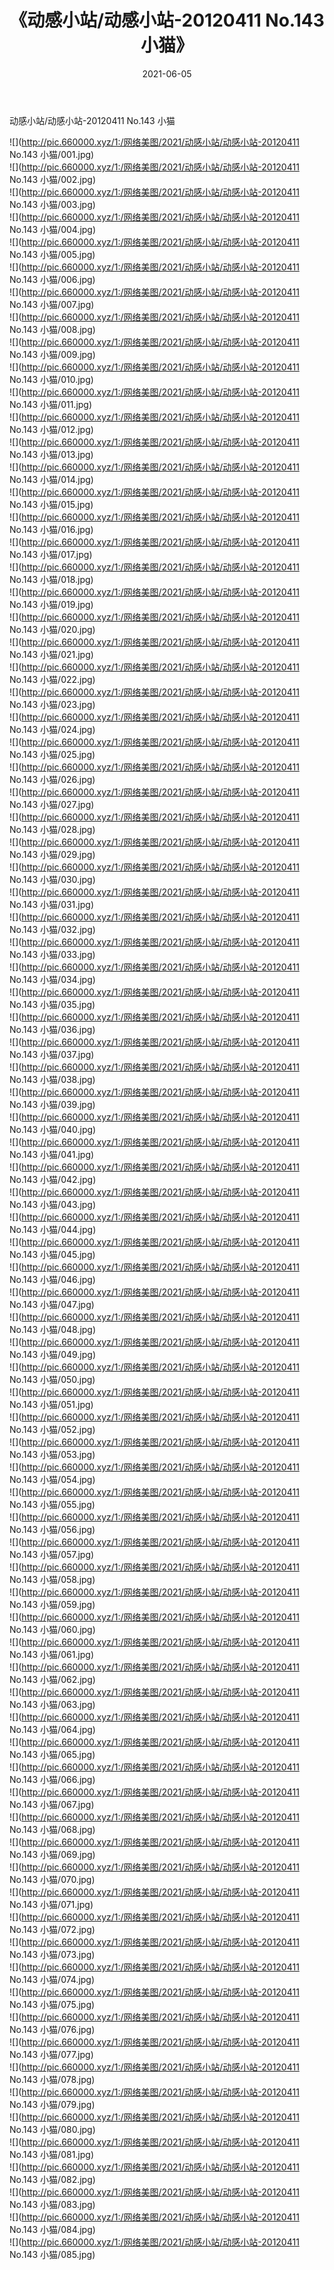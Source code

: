 ﻿---
layout: post
title:  《动感小站/动感小站-20120411 No.143 小猫》
date:   2021-06-05
img: http://pic.660000.xyz/1:/网络美图/2021/动感小站/动感小站-20120411 No.143 小猫/000.jpg
categories: [美女, 清纯, 唯美]
---

动感小站/动感小站-20120411 No.143 小猫

 ![](http://pic.660000.xyz/1:/网络美图/2021/动感小站/动感小站-20120411 No.143 小猫/001.jpg) <br>![](http://pic.660000.xyz/1:/网络美图/2021/动感小站/动感小站-20120411 No.143 小猫/002.jpg) <br>![](http://pic.660000.xyz/1:/网络美图/2021/动感小站/动感小站-20120411 No.143 小猫/003.jpg) <br>![](http://pic.660000.xyz/1:/网络美图/2021/动感小站/动感小站-20120411 No.143 小猫/004.jpg) <br>![](http://pic.660000.xyz/1:/网络美图/2021/动感小站/动感小站-20120411 No.143 小猫/005.jpg) <br>![](http://pic.660000.xyz/1:/网络美图/2021/动感小站/动感小站-20120411 No.143 小猫/006.jpg) <br>![](http://pic.660000.xyz/1:/网络美图/2021/动感小站/动感小站-20120411 No.143 小猫/007.jpg) <br>![](http://pic.660000.xyz/1:/网络美图/2021/动感小站/动感小站-20120411 No.143 小猫/008.jpg) <br>![](http://pic.660000.xyz/1:/网络美图/2021/动感小站/动感小站-20120411 No.143 小猫/009.jpg) <br>![](http://pic.660000.xyz/1:/网络美图/2021/动感小站/动感小站-20120411 No.143 小猫/010.jpg) <br>![](http://pic.660000.xyz/1:/网络美图/2021/动感小站/动感小站-20120411 No.143 小猫/011.jpg) <br>![](http://pic.660000.xyz/1:/网络美图/2021/动感小站/动感小站-20120411 No.143 小猫/012.jpg) <br>![](http://pic.660000.xyz/1:/网络美图/2021/动感小站/动感小站-20120411 No.143 小猫/013.jpg) <br>![](http://pic.660000.xyz/1:/网络美图/2021/动感小站/动感小站-20120411 No.143 小猫/014.jpg) <br>![](http://pic.660000.xyz/1:/网络美图/2021/动感小站/动感小站-20120411 No.143 小猫/015.jpg) <br>![](http://pic.660000.xyz/1:/网络美图/2021/动感小站/动感小站-20120411 No.143 小猫/016.jpg) <br>![](http://pic.660000.xyz/1:/网络美图/2021/动感小站/动感小站-20120411 No.143 小猫/017.jpg) <br>![](http://pic.660000.xyz/1:/网络美图/2021/动感小站/动感小站-20120411 No.143 小猫/018.jpg) <br>![](http://pic.660000.xyz/1:/网络美图/2021/动感小站/动感小站-20120411 No.143 小猫/019.jpg) <br>![](http://pic.660000.xyz/1:/网络美图/2021/动感小站/动感小站-20120411 No.143 小猫/020.jpg) <br>![](http://pic.660000.xyz/1:/网络美图/2021/动感小站/动感小站-20120411 No.143 小猫/021.jpg) <br>![](http://pic.660000.xyz/1:/网络美图/2021/动感小站/动感小站-20120411 No.143 小猫/022.jpg) <br>![](http://pic.660000.xyz/1:/网络美图/2021/动感小站/动感小站-20120411 No.143 小猫/023.jpg) <br>![](http://pic.660000.xyz/1:/网络美图/2021/动感小站/动感小站-20120411 No.143 小猫/024.jpg) <br>![](http://pic.660000.xyz/1:/网络美图/2021/动感小站/动感小站-20120411 No.143 小猫/025.jpg) <br>![](http://pic.660000.xyz/1:/网络美图/2021/动感小站/动感小站-20120411 No.143 小猫/026.jpg) <br>![](http://pic.660000.xyz/1:/网络美图/2021/动感小站/动感小站-20120411 No.143 小猫/027.jpg) <br>![](http://pic.660000.xyz/1:/网络美图/2021/动感小站/动感小站-20120411 No.143 小猫/028.jpg) <br>![](http://pic.660000.xyz/1:/网络美图/2021/动感小站/动感小站-20120411 No.143 小猫/029.jpg) <br>![](http://pic.660000.xyz/1:/网络美图/2021/动感小站/动感小站-20120411 No.143 小猫/030.jpg) <br>![](http://pic.660000.xyz/1:/网络美图/2021/动感小站/动感小站-20120411 No.143 小猫/031.jpg) <br>![](http://pic.660000.xyz/1:/网络美图/2021/动感小站/动感小站-20120411 No.143 小猫/032.jpg) <br>![](http://pic.660000.xyz/1:/网络美图/2021/动感小站/动感小站-20120411 No.143 小猫/033.jpg) <br>![](http://pic.660000.xyz/1:/网络美图/2021/动感小站/动感小站-20120411 No.143 小猫/034.jpg) <br>![](http://pic.660000.xyz/1:/网络美图/2021/动感小站/动感小站-20120411 No.143 小猫/035.jpg) <br>![](http://pic.660000.xyz/1:/网络美图/2021/动感小站/动感小站-20120411 No.143 小猫/036.jpg) <br>![](http://pic.660000.xyz/1:/网络美图/2021/动感小站/动感小站-20120411 No.143 小猫/037.jpg) <br>![](http://pic.660000.xyz/1:/网络美图/2021/动感小站/动感小站-20120411 No.143 小猫/038.jpg) <br>![](http://pic.660000.xyz/1:/网络美图/2021/动感小站/动感小站-20120411 No.143 小猫/039.jpg) <br>![](http://pic.660000.xyz/1:/网络美图/2021/动感小站/动感小站-20120411 No.143 小猫/040.jpg) <br>![](http://pic.660000.xyz/1:/网络美图/2021/动感小站/动感小站-20120411 No.143 小猫/041.jpg) <br>![](http://pic.660000.xyz/1:/网络美图/2021/动感小站/动感小站-20120411 No.143 小猫/042.jpg) <br>![](http://pic.660000.xyz/1:/网络美图/2021/动感小站/动感小站-20120411 No.143 小猫/043.jpg) <br>![](http://pic.660000.xyz/1:/网络美图/2021/动感小站/动感小站-20120411 No.143 小猫/044.jpg) <br>![](http://pic.660000.xyz/1:/网络美图/2021/动感小站/动感小站-20120411 No.143 小猫/045.jpg) <br>![](http://pic.660000.xyz/1:/网络美图/2021/动感小站/动感小站-20120411 No.143 小猫/046.jpg) <br>![](http://pic.660000.xyz/1:/网络美图/2021/动感小站/动感小站-20120411 No.143 小猫/047.jpg) <br>![](http://pic.660000.xyz/1:/网络美图/2021/动感小站/动感小站-20120411 No.143 小猫/048.jpg) <br>![](http://pic.660000.xyz/1:/网络美图/2021/动感小站/动感小站-20120411 No.143 小猫/049.jpg) <br>![](http://pic.660000.xyz/1:/网络美图/2021/动感小站/动感小站-20120411 No.143 小猫/050.jpg) <br>![](http://pic.660000.xyz/1:/网络美图/2021/动感小站/动感小站-20120411 No.143 小猫/051.jpg) <br>![](http://pic.660000.xyz/1:/网络美图/2021/动感小站/动感小站-20120411 No.143 小猫/052.jpg) <br>![](http://pic.660000.xyz/1:/网络美图/2021/动感小站/动感小站-20120411 No.143 小猫/053.jpg) <br>![](http://pic.660000.xyz/1:/网络美图/2021/动感小站/动感小站-20120411 No.143 小猫/054.jpg) <br>![](http://pic.660000.xyz/1:/网络美图/2021/动感小站/动感小站-20120411 No.143 小猫/055.jpg) <br>![](http://pic.660000.xyz/1:/网络美图/2021/动感小站/动感小站-20120411 No.143 小猫/056.jpg) <br>![](http://pic.660000.xyz/1:/网络美图/2021/动感小站/动感小站-20120411 No.143 小猫/057.jpg) <br>![](http://pic.660000.xyz/1:/网络美图/2021/动感小站/动感小站-20120411 No.143 小猫/058.jpg) <br>![](http://pic.660000.xyz/1:/网络美图/2021/动感小站/动感小站-20120411 No.143 小猫/059.jpg) <br>![](http://pic.660000.xyz/1:/网络美图/2021/动感小站/动感小站-20120411 No.143 小猫/060.jpg) <br>![](http://pic.660000.xyz/1:/网络美图/2021/动感小站/动感小站-20120411 No.143 小猫/061.jpg) <br>![](http://pic.660000.xyz/1:/网络美图/2021/动感小站/动感小站-20120411 No.143 小猫/062.jpg) <br>![](http://pic.660000.xyz/1:/网络美图/2021/动感小站/动感小站-20120411 No.143 小猫/063.jpg) <br>![](http://pic.660000.xyz/1:/网络美图/2021/动感小站/动感小站-20120411 No.143 小猫/064.jpg) <br>![](http://pic.660000.xyz/1:/网络美图/2021/动感小站/动感小站-20120411 No.143 小猫/065.jpg) <br>![](http://pic.660000.xyz/1:/网络美图/2021/动感小站/动感小站-20120411 No.143 小猫/066.jpg) <br>![](http://pic.660000.xyz/1:/网络美图/2021/动感小站/动感小站-20120411 No.143 小猫/067.jpg) <br>![](http://pic.660000.xyz/1:/网络美图/2021/动感小站/动感小站-20120411 No.143 小猫/068.jpg) <br>![](http://pic.660000.xyz/1:/网络美图/2021/动感小站/动感小站-20120411 No.143 小猫/069.jpg) <br>![](http://pic.660000.xyz/1:/网络美图/2021/动感小站/动感小站-20120411 No.143 小猫/070.jpg) <br>![](http://pic.660000.xyz/1:/网络美图/2021/动感小站/动感小站-20120411 No.143 小猫/071.jpg) <br>![](http://pic.660000.xyz/1:/网络美图/2021/动感小站/动感小站-20120411 No.143 小猫/072.jpg) <br>![](http://pic.660000.xyz/1:/网络美图/2021/动感小站/动感小站-20120411 No.143 小猫/073.jpg) <br>![](http://pic.660000.xyz/1:/网络美图/2021/动感小站/动感小站-20120411 No.143 小猫/074.jpg) <br>![](http://pic.660000.xyz/1:/网络美图/2021/动感小站/动感小站-20120411 No.143 小猫/075.jpg) <br>![](http://pic.660000.xyz/1:/网络美图/2021/动感小站/动感小站-20120411 No.143 小猫/076.jpg) <br>![](http://pic.660000.xyz/1:/网络美图/2021/动感小站/动感小站-20120411 No.143 小猫/077.jpg) <br>![](http://pic.660000.xyz/1:/网络美图/2021/动感小站/动感小站-20120411 No.143 小猫/078.jpg) <br>![](http://pic.660000.xyz/1:/网络美图/2021/动感小站/动感小站-20120411 No.143 小猫/079.jpg) <br>![](http://pic.660000.xyz/1:/网络美图/2021/动感小站/动感小站-20120411 No.143 小猫/080.jpg) <br>![](http://pic.660000.xyz/1:/网络美图/2021/动感小站/动感小站-20120411 No.143 小猫/081.jpg) <br>![](http://pic.660000.xyz/1:/网络美图/2021/动感小站/动感小站-20120411 No.143 小猫/082.jpg) <br>![](http://pic.660000.xyz/1:/网络美图/2021/动感小站/动感小站-20120411 No.143 小猫/083.jpg) <br>![](http://pic.660000.xyz/1:/网络美图/2021/动感小站/动感小站-20120411 No.143 小猫/084.jpg) <br>![](http://pic.660000.xyz/1:/网络美图/2021/动感小站/动感小站-20120411 No.143 小猫/085.jpg) <br>